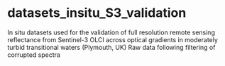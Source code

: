 # datasets_insitu_S3_validation
In situ datasets used for the validation of full resolution remote sensing reflectance from Sentinel-3 OLCI across optical gradients in moderately turbid transitional waters (Plymouth, UK)
Raw data following filtering of corrupted spectra
